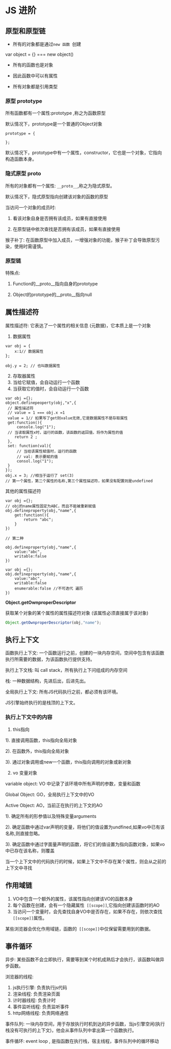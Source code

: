 # JS 进阶

## 原型和原型链

- 所有的对象都是通过```new 函数 ```创建

var object = {} === new object()

- 所有的函数也是对象

- 因此函数中可以有属性

- 所有对象都是引用类型
 
### 原型 prototype

所有函数都有一个属性:prototype ,称之为函数原型

默认情况下，prototype是一个普通的Object对象

```JS
prototype = {

};
```

默认情况下，prototype中有一个属性，constructor，它也是一个对象，它指向构造函数本身。

### 隐式原型 __proto__

所有的对象都有一个属性: ```__proto__```,称之为隐式原型。

默认情况下，隐式原型指向创建该对象的函数的原型

当访问一个对象的成员时: 

1. 看该对象自身是否拥有该成员，如果有直接使用

2. 在原型链中依次查找是否拥有该成员，如果有直接使用


猴子补丁: 在函数原型中加入成员，一增强对象的功能，猴子补丁会导致原型污染，使用时需谨慎。

### 原型链

特殊点:

1. Function的__proto__指向自身的prototype

2. Object的prototype的__proto__指向null

## 属性描述符

属性描述符: 它表达了一个属性的相关信息 (元数据)，它本质上是一个对象

1. 数据属性

```JS
var obj = {
    x:1// 数据属性
};

obj.y = 2; // 也叫数据属性
```
2. 存取器属性
 1. 当给它赋值，会自动运行一个函数
 2. 当获取它的值时，会自动运行一个函数
```JS
var obj ={};
object.definepeoperty(obj,"x",{
 // 属性描述符
 // value = 1 === obj.x =1
 value = 1// 如果写了get则value无效,它是数据属性不是存取属性
 get:function(){
     console.log("1");
 // 当读取属性x时，运行的函数，该函数的返回值，将作为属性的值
    return 2 ;
 },
 set: function(val){
     // 当给该属性赋值时，运行的函数
     // val: 表示要赋的值
     consol.log("1");
 }
});
obj.x = 3; //相当于运行了 set(3)
// 第一个属性，第二个属性的名称,第三个属性描述符，如果没有配置则是undefined
```

其他的属性描述符 

```JS
var obj ={};
// obj的name属性固定为ABC，而且不能被重新赋值
obj.defineproperty(obj,"name",{
    get:function(){
        return "abc";
    }
})

// 第二种

obj.defineproperty(obj,"name",{
    value:"abc",
    writable:false
})
```

```JS
var obj ={};
obj.defineproperty(obj,"name",{
    value:"abc",
    writable:false
    enumerable:false //不可迭代 遍历
})
```

**Object.getOwnproperDescriptor**

获取某个对象的某个属性的属性描述符对象 (该属性必须直接属于该对象)

```js
Object.getOwnproperDescriptor(obj,"name");
```

## 执行上下文

函数执行上下文: 一个函数运行之前，创建的一块内存空间，空间中包含有该函数执行所需要的数据，为该函数执行提供支持。

执行上下文栈: 叫 call stack，所有执行上下问组成的内存空间

栈: 一种数据结构，先进后出，后进先出。

全局执行上下文: 所有JS代码执行之前，都必须有该环境。

JS引擎始终执行的是栈顶的上下文。

### 执行上下文中的内容

1. this指向 
  
1). 直接调用函数，this指向全局对象

2). 在函数外，this指向全局对象

3). 通过对象调用或new一个函数，this指向调用的对象或新对象

2. vo 变量对象

variable object: VO 中记录了该环境中所有声明的参数，变量和函数

Global Object: GO，全局执行上下文中的VO

Active Object: AO，当前正在执行的上下文的AO

1). 确定所有的形参值以及特殊变量arguments

2). 确定函数中通过var声明的变量，将他们的值设置为undfined,如果vo中已有该名称,则直接忽略。

3). 确定函数中通过字面量声明的函数，将它们的值设置为指向函数对象，如果vo中已存在该名称，则覆盖 

当一个上下文中的代码执行的时候，如果上下文中不存在某个属性，则会从之前的上下文中寻找

## 作用域链

1. VO中包含一个额外的属性，该属性指向创建该VO的函数本身
2. 每个函数在创建，会有一个隐藏属性``` [[scope]]```,它指向创建该函数时的AO
3. 当访问一个变量时，会先查找自身VO中是否存在，如果不存在，则依次查找``` [[scope]]```属性。

某些浏览器会优化作用域链，函数的``` [[scope]]```中仅保留需要用到的数据。

## 事件循环

异步: 某些函数不会立即执行，需要等到某个时机成熟后才会执行，该函数叫做异步函数。

浏览器的线程:

1. js执行引擎: 负责执行js代码
2. 渲染线程: 负责渲染页面
3. 计时器线程: 负责计时
4. 事件监听线程: 负责监听事件
5. http网络线程: 负责网络通信

事件队列: 一块内存空间，用于存放执行时机到达的异步函数，当js引擎空闲(执行栈没有可执行的上下文)，他会从事件队列中拿出第一个函数执行。

事件循环: event loop , 是指函数在执行栈，宿主线程，事件队列中的循环移动